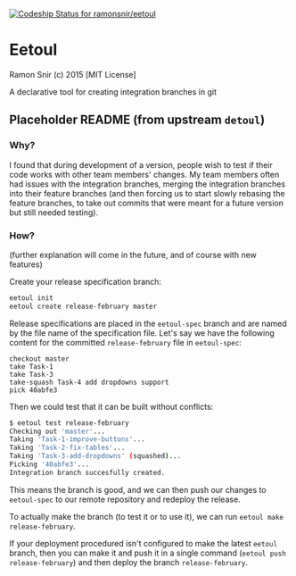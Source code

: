 [ ![Codeship Status for ramonsnir/eetoul](https://codeship.com/projects/d6637e90-dec4-0132-d9d6-465ff4e7e511/status?branch=master)](https://codeship.com/projects/80437)

# Eetoul

Ramon Snir (c) 2015 [MIT License]

A declarative tool for creating integration branches in git

## Placeholder README (from upstream `detoul`)

### Why?

I found that during development of a version, people wish to test if their code works with other team members' changes. My team members often had issues with the integration branches, merging the integration branches into their feature branches (and then forcing us to start slowly rebasing the feature branches, to take out commits that were meant for a future version but still needed testing).

### How?

(further explanation will come in the future, and of course with new features)

Create your release specification branch:
```sh
eetoul init
eetoul create release-february master
```

Release specifications are placed in the `eetoul-spec` branch and are named by the file name of the specification file. Let's say we have the following content for the committed `release-february` file in `eetoul-spec`:
```
checkout master
take Task-1
take Task-3
take-squash Task-4 add dropdowns support
pick 40abfe3
```

Then we could test that it can be built without conflicts:
```sh
$ eetoul test release-february
Checking out 'master'...
Taking 'Task-1-improve-buttons'...
Taking 'Task-2-fix-tables'...
Taking 'Task-3-add-dropdowns' (squashed)...
Picking '40abfe3'...
Integration branch succesfully created.
```

This means the branch is good, and we can then push our changes to `eetoul-spec` to our remote repository and redeploy the release.

To actually make the branch (to test it or to use it), we can run `eetoul make release-february`.

If your deployment procedured isn't configured to make the latest `eetoul` branch, then you can make it and push it in a single command (`eetoul push release-february`) and then deploy the branch `release-february`.
